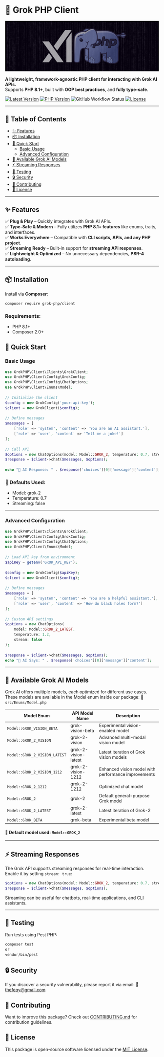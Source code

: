 # 🧠 Grok PHP Client

![Grok PHP Client](assets/images/grok-client.png)

**A lightweight, framework-agnostic PHP client for interacting with Grok AI APIs.**  
Supports **PHP 8.1+**, built with **OOP best practices**, and **fully type-safe**.

[![Latest Version](https://img.shields.io/packagist/v/grok-php/client)](https://packagist.org/packages/grok-php/client)
[![PHP Version](https://img.shields.io/badge/PHP-8.1%2B-blue)](https://php.net)
![GitHub Workflow Status](https://github.com/grok-php/client/actions/workflows/run-tests.yml/badge.svg)
[![License](https://img.shields.io/badge/license-MIT-brightgreen)](LICENSE.md)

---

## 📖 Table of Contents
- [✨ Features](#-features)
- [📦 Installation](#-installation)
- [🚀 Quick Start](#-quick-start)
  - [Basic Usage](#basic-usage)
  - [Advanced Configuration](#advanced-configuration)
- [📌 Available Grok AI Models](#-available-grok-ai-models)
- [⚡ Streaming Responses](#-streaming-responses)
- [🧪 Testing](#-testing)
- [🔒 Security](#-security)
- [🤝 Contributing](#-contributing)
- [📄 License](#-license)

---

## ✨ Features

✅ **Plug & Play** – Quickly integrates with Grok AI APIs.  
✅ **Type-Safe & Modern** – Fully utilizes **PHP 8.1+ features** like enums, traits, and interfaces.  
✅ **Works Everywhere** – Compatible with **CLI scripts, APIs, and any PHP project**.  
✅ **Streaming Ready** – Built-in support for **streaming API responses**.  
✅ **Lightweight & Optimized** – No unnecessary dependencies, **PSR-4 autoloading**.  

---

## 📦 Installation

Install via **Composer**:
```sh
composer require grok-php/client
```

### Requirements:

- PHP 8.1+
- Composer 2.0+

## 🚀 Quick Start

### Basic Usage

```php
use GrokPHP\Client\Clients\GrokClient;
use GrokPHP\Client\Config\GrokConfig;
use GrokPHP\Client\Config\ChatOptions;
use GrokPHP\Client\Enums\Model;

// Initialize the client
$config = new GrokConfig('your-api-key');
$client = new GrokClient($config);

// Define messages
$messages = [
    ['role' => 'system', 'content' => 'You are an AI assistant.'],
    ['role' => 'user', 'content' => 'Tell me a joke!']
];

// Call API
$options = new ChatOptions(model: Model::GROK_2, temperature: 0.7, stream: false);
$response = $client->chat($messages, $options);

echo "🤖 AI Response: " . $response['choices'][0]['message']['content'];
```

### 📌 Defaults Used:

- Model: grok-2
- Temperature: 0.7
- Streaming: false

---

### Advanced Configuration

```php
use GrokPHP\Client\Clients\GrokClient;
use GrokPHP\Client\Config\GrokConfig;
use GrokPHP\Client\Config\ChatOptions;
use GrokPHP\Client\Enums\Model;

// Load API key from environment
$apiKey = getenv('GROK_API_KEY');

$config = new GrokConfig($apiKey);
$client = new GrokClient($config);

// Define messages
$messages = [
    ['role' => 'system', 'content' => 'You are a helpful assistant.'],
    ['role' => 'user', 'content' => 'How do black holes form?']
];

// Custom API settings
$options = new ChatOptions(
    model: Model::GROK_2_LATEST,
    temperature: 1.2, 
    stream: false
);

$response = $client->chat($messages, $options);
echo "🚀 AI Says: " . $response['choices'][0]['message']['content'];
```
---

## 📌 Available Grok AI Models
Grok AI offers multiple models, each optimized for different use cases.
These models are available in the Model enum inside our package:
📄 `src/Enums/Model.php`

| Model Enum                  | API Model Name       | Description                                         |
|-----------------------------|----------------------|-----------------------------------------------------|
| `Model::GROK_VISION_BETA`     | grok-vision-beta     | Experimental vision-enabled model                   |
| `Model::GROK_2_VISION`        | grok-2-vision        | Advanced multi-modal vision model                   |
| `Model::GROK_2_VISION_LATEST` | grok-2-vision-latest | Latest iteration of Grok vision models              |
| `Model::GROK_2_VISION_1212`   | grok-2-vision-1212   | Enhanced vision model with performance improvements |
| `Model::GROK_2_1212`          | grok-2-1212          | Optimized chat model                                |
| `Model::GROK_2`               | grok-2               | Default general-purpose Grok model                  |
| `Model::GROK_2_LATEST`        | grok-2-latest        | Latest iteration of Grok-2                          |
| `Model::GROK_BETA`            | grok-beta            | Experimental beta model                             |

#### 📌 Default model used: `Model::GROK_2`
---

## ⚡ Streaming Responses
The Grok API supports streaming responses for real-time interaction.
Enable it by setting `stream: true`:

```php
$options = new ChatOptions(model: Model::GROK_2, temperature: 0.7, stream: true);
$response = $client->chat($messages, $options);
```
Streaming can be useful for chatbots, real-time applications, and CLI assistants.

---

## 🧪 Testing
Run tests using Pest PHP:

```sh
composer test
or
vendor/bin/pest
```

## 🔒 Security
If you discover a security vulnerability, please report it via email:
📩 [thefeqy@gmail.com](mailto:thefeqy@gmail.com)   

## 🤝 Contributing

Want to improve this package? Check out [CONTRIBUTING.md](CONTRIBUTING.md) for contribution guidelines.

## 📄 License

This package is open-source software licensed under the [MIT License](LICENSE).
